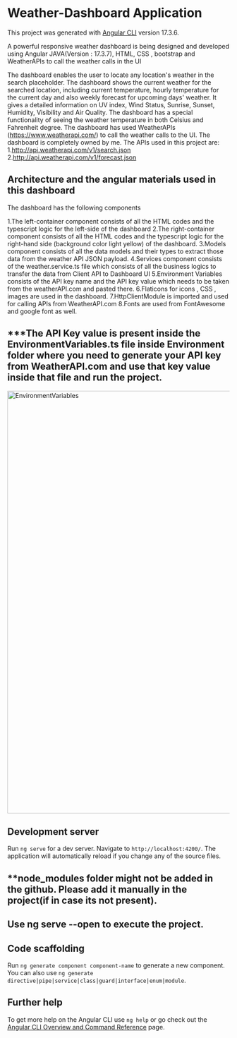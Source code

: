 # Weather-Dashboard Application

This project was generated with [Angular CLI](https://github.com/angular/angular-cli) version 17.3.6.



A powerful responsive weather dashboard is being designed and developed using Angular JAVA(Version : 17.3.7), HTML, CSS , bootstrap and WeatherAPIs to call the weather calls in the UI

The dashboard enables the user to locate any location's weather in the search placeholder. The dashboard shows the current weather for the searched location, including current temperature, hourly temperature for the current day and also weekly forecast for upcoming days' weather. It gives a detailed information on UV index, Wind Status, Sunrise, Sunset, Humidity, Visibility and Air Quality. The dashboard has a special functionality of seeing the weather temperature in both Celsius and Fahrenheit degree. The dashboard has used WeatherAPIs (https://www.weatherapi.com/) to call the weather calls to the UI. The dashboard is completely owned by me. The APIs used in this project are: 1.http://api.weatherapi.com/v1/search.json 2.http://api.weatherapi.com/v1/forecast.json

## Architecture and the angular materials used in this dashboard  
The dashboard has the following components

1.The left-container component consists of all the HTML codes and the typescript logic for the left-side of the dashboard
2.The right-container component consists of all the HTML codes and the typescript logic for the right-hand side (background color light yellow) of the dashboard.
3.Models component consists of all the data models and their types to extract those data from the weather API JSON payload.
4.Services component consists of the weather.service.ts file which consists of all the business logics to transfer the data from Client API to Dashboard UI
5.Environment Variables consists of the API key name and the API key value which needs to be taken from the weatherAPI.com and pasted there. 
6.Flaticons for icons , CSS , images are used in the dashboard.
7.HttpClientModule is imported and used for calling APIs from WeatherAPI.com
8.Fonts are used from FontAwesome and google font as well.


## ***The API Key value is present inside the EnvironmentVariables.ts file inside Environment folder where you need to generate your API key from WeatherAPI.com and use that key value inside that file and run the project.

<img width="958" alt="EnvironmentVariables" src="https://github.com/Ankita8876/Weather-Dashboard-weatherapp/assets/40633906/8f7b485d-77a4-4b2d-970e-6597361177bb">

    

## Development server

Run `ng serve` for a dev server. Navigate to `http://localhost:4200/`. The application will automatically reload if you change any of the source files.

## **node_modules folder might not be added in the github. Please add it manually in the project(if in case its not present).
## Use ng serve --open to execute the project.

## Code scaffolding

Run `ng generate component component-name` to generate a new component. You can also use `ng generate directive|pipe|service|class|guard|interface|enum|module`.


## Further help

To get more help on the Angular CLI use `ng help` or go check out the [Angular CLI Overview and Command Reference](https://angular.io/cli) page.
